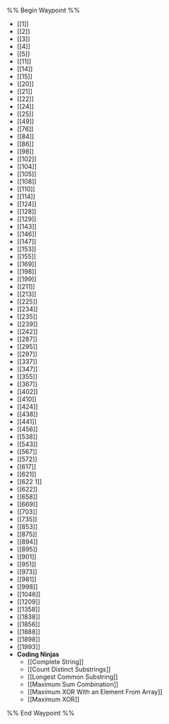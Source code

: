 %% Begin Waypoint %%
- [[1]]
- [[2]]
- [[3]]
- [[4]]
- [[5]]
- [[11]]
- [[14]]
- [[15]]
- [[20]]
- [[21]]
- [[22]]
- [[24]]
- [[25]]
- [[49]]
- [[76]]
- [[84]]
- [[86]]
- [[98]]
- [[102]]
- [[104]]
- [[105]]
- [[108]]
- [[110]]
- [[114]]
- [[124]]
- [[128]]
- [[129]]
- [[143]]
- [[146]]
- [[147]]
- [[153]]
- [[155]]
- [[169]]
- [[198]]
- [[199]]
- [[211]]
- [[213]]
- [[225]]
- [[234]]
- [[235]]
- [[239]]
- [[242]]
- [[287]]
- [[295]]
- [[297]]
- [[337]]
- [[347]]
- [[355]]
- [[367]]
- [[402]]
- [[410]]
- [[424]]
- [[438]]
- [[441]]
- [[456]]
- [[538]]
- [[543]]
- [[567]]
- [[572]]
- [[617]]
- [[621]]
- [[622 1]]
- [[622]]
- [[658]]
- [[669]]
- [[703]]
- [[735]]
- [[853]]
- [[875]]
- [[894]]
- [[895]]
- [[901]]
- [[951]]
- [[973]]
- [[981]]
- [[998]]
- [[1046]]
- [[1209]]
- [[1358]]
- [[1838]]
- [[1856]]
- [[1888]]
- [[1898]]
- [[1993]]
- **Coding Ninjas**
	- [[Complete String]]
	- [[Count Distinct Substrings]]
	- [[Longest Common Substring]]
	- [[Maximum Sum Combination]]
	- [[Maximum XOR With an Element From Array]]
	- [[Maximum XOR]]

%% End Waypoint %%